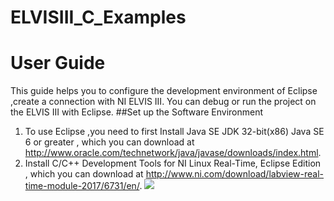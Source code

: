 # ELVISIII_C_Examples
# User Guide
  This guide helps you to configure the development environment of Eclipse ,create a connection with NI ELVIS III. You can debug or run the project on the ELVIS III with Eclipse.
##Set up the Software Environment
1.	To use Eclipse ,you need to first Install Java SE JDK 32-bit(x86) Java SE 6 or greater , which you can download at http://www.oracle.com/technetwork/java/javase/downloads/index.html.
2.	Install C/C++ Development Tools for NI Linux Real-Time, Eclipse Edition , which you can download at http://www.ni.com/download/labview-real-time-module-2017/6731/en/.
![](https://github.com/popolan1986/ELVISIII_C_Examples/raw/modifyReadme/picture/picture.gif)  
